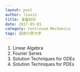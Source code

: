 ```yaml
---
layout: post
author: liuxin
title: 准备知识  
date: 2017-05-01
category: Continuum Mechanics
tags: 连续介质力学
---
```


<script type="text/x-mathjax-config">MathJax.Hub.Config({tex2jax: {inlineMath:[['$','$']]}});</script>
<script type="text/javascript" src="http://cdn.mathjax.org/mathjax/latest/MathJax.js?config=TeX-AMS-MML_HTMLorMML"></script>

1. Linear Algebra 
2. Fourier Series
3. Solution Techniques for ODEs
4. Solution Techniques for PDEs   


